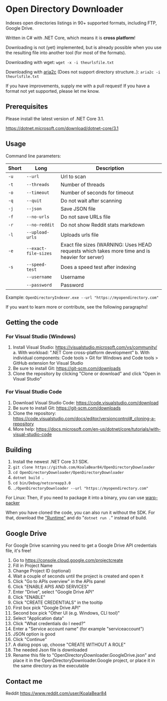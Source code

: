 # Open Directory Downloader
Indexes open directories listings in 90+ supported formats, including FTP, Google Drive.

Written in C# with .NET Core, which means it is **cross platform**!

Downloading is not (yet) implemented, but is already possible when you use the resulting file into another tool (for most of the formats).

Downloading with wget:
`wget -x -i theurlsfile.txt`

Downloading with [aria2c](https://aria2.github.io/) (Does not support directory structure..):
`aria2c -i theurlsfile.txt`

If you have improvements, supply me with a pull request! If you have a format not yet supported, please let me know.

## Prerequisites

Please install the latest version of .NET Core 3.1.

https://dotnet.microsoft.com/download/dotnet-core/3.1

## Usage

Command line parameters:

| Short | Long | Description
|---------|----------|---------
| `-u` | `--url` | Url to scan
| `-t` | `--threads` | Number of threads
| `-o` | `--timeout` | Number of seconds for timeout
| `-q` | `--quit` | Do not wait after scanning
| `-j` | `--json` | Save JSON file
| `-f` | `--no-urls` | Do not save URLs file
| `-r` | `--no-reddit` | Do not show Reddit stats markdown
| `-l` | `--upload-urls` | Uploads urls file
| `-e` | `--exact-file-sizes` | Exact file sizes (WARNING: Uses HEAD requests which takes more time and is heavier for server)
| `-s` | `--speed-test` | Does a speed test after indexing
| | `--username` | Username
| | `--password` | Password

Example:
`OpenDirectoryIndexer.exe --url "https://myopendirectory.com"`

If you want to learn more or contribute, see the following paragraphs!

## Getting the code

### For Visual Studio (Windows)
1. Install Visual Studio: https://visualstudio.microsoft.com/vs/community/
  a. With workload: ".NET Core cross-platform development"
  b. With individual components: Code tools > Git for Windows and Code tools > GitHub extension for Visual Studio
2. Be sure to install Git: https://git-scm.com/downloads
3. Clone the repository by clicking "Clone or download" and click "Open in Visual Studio"

### For Visual Studio Code
1. Download Visual Studio Code: https://code.visualstudio.com/download
2. Be sure to install Git: https://git-scm.com/downloads
3. Clone the repository: https://code.visualstudio.com/docs/editor/versioncontrol#_cloning-a-repository
4. More help: https://docs.microsoft.com/en-us/dotnet/core/tutorials/with-visual-studio-code

## Building
1. Install the newest .NET Core 3.1 SDK. 
2. `git clone https://github.com/KoalaBear84/OpenDirectoryDownloader`
3. `cd OpenDirectoryDownloader/OpenDirectoryDownloader`
4. `dotnet build .`
5. `cd bin/Debug/netcoreapp3.0`
6. `./OpenDirectoryDownloader --url "https://myopendirectory.com"`

For Linux:
Then, if you need to package it into a binary, you can use [warp-packer](https://github.com/dgiagio/warp#quickstart-with-net-core)

When you have cloned the code, you can also run it without the SDK. For that, download the ["Runtime"](https://dotnet.microsoft.com/download) and do "`dotnet run .`" instead of build.

## Google Drive
For Google Drive scanning you need to get a Google Drive API credentials file, it's free!

1. Go to https://console.cloud.google.com/projectcreate
2. Fill in Project Name
3. Change Project ID (optional)
4. Wait a couple of seconds until the project is created and open it
5. Click "Go to APIs overview" in the APIs panel
6. Click "ENABLE APIS AND SERVICES"
7. Enter "Drive", select "Google Drive API"
8. Click "ENABLE"
9. Click "CREATE CREDENTIALS" in the tooltip
10. First box pick "Google Drive API"
11. Second box pick "Other UI (e.g. Windows, CLI tool)"
12. Select "Application data"
13. Click "What credentials do I need?"
14. Enter a "Service account name" (for example "serviceaccount")
15. JSON option is good
16. Click "Continue"
17. A dialog pops up, choose "CREATE WITHOUT A ROLE"
17. The needed Json file is downloaded
18. Rename this file to "OpenDirectoryDownloader.GoogleDrive.json" and place it in the OpenDirectoryDownloader.Google project, or place it in the same directory as the executable

## Contact me

Reddit https://www.reddit.com/user/KoalaBear84
